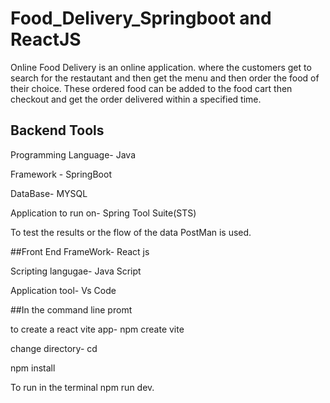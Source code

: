 # Food_Delivery_Springboot and ReactJS

Online Food Delivery is an online application. where the customers get to search for the restautant and then get the menu and then order the food of 
their choice. 
These ordered food can be added to the food cart then checkout and get the order delivered within a specified time.

## Backend Tools 

Programming Language- Java

Framework - SpringBoot

DataBase- MYSQL

Application to run on- Spring Tool Suite(STS)

To test the results or the flow of the data PostMan is used.

##Front End
FrameWork- React js

Scripting langugae- Java Script

Application tool- Vs Code

##In the command line promt

to create a react vite app- npm create vite <app-name> 

change directory- cd <app-name>

npm install

To run in the terminal npm run dev.

